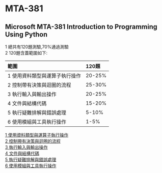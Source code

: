 # MTA-381
## Microsoft MTA-381 Introduction to Programming Using Python
1 總共有120題測驗,70%通過測驗  
2 120題含蓋範圍如下:   

| 範圍 | 120題 |
|:--|:--|
|  1 使用資料類型與運算子執行操作 | 20-25% |
|  2 控制帶有決策與迴圈的流程| 25-30% |
|  3 執行輸入與輸出操作| 20-25% |
|  4 文件與結構代碼 | 15-20% |
|  5 執行疑難排解與錯誤處理 | 5-10% |
|  6 使用模組與工具執行操作 | 1-5% |	

[1 使用資料類型與運算子執行操作](https://github.com/roberthsu2003/MTA-381/blob/master/%E8%B3%87%E6%96%99%E9%A1%9E%E5%9E%8B%E7%9A%84%E9%81%8B%E7%AE%97%E5%BC%8F/README.md)  
[2 控制帶有決策與迴圈的流程](https://github.com/roberthsu2003/MTA-381/blob/master/%E6%B5%81%E7%A8%8B%E6%8E%A7%E5%88%B6/README.md)  
[3 執行輸入與輸出操作](https://github.com/roberthsu2003/MTA-381/blob/master/input%E5%92%8Coutput%E6%93%8D%E4%BD%9C/README.md)  
[4 文件與結構代碼](https://github.com/roberthsu2003/MTA-381/blob/master/%E6%96%87%E4%BB%B6%E5%92%8C%E8%B3%87%E6%96%99%E6%9E%B6%E6%A7%8B/README.md)  
[5 執行疑難排解與錯誤處理](https://github.com/roberthsu2003/MTA-381/blob/master/%E5%95%8F%E9%A1%8C%E6%8E%92%E8%A7%A3%E5%92%8C%E9%8C%AF%E8%AA%A4%E8%99%95%E7%90%86/README.md)  
[6 使用模組與工具執行操作](https://github.com/roberthsu2003/MTA-381/blob/master/%E6%A8%A1%E7%B5%84%E5%92%8C%E5%B7%A5%E5%85%B7%E6%93%8D%E4%BD%9C/README.md)  

